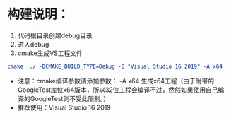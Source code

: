 # 构建说明：
1. 代码根目录创建debug目录
2. 进入debug
3. cmake生成VS工程文件
```cmake
cmake ../ -DCMAKE_BUILD_TYPE=Debug -G "Visual Studio 16 2019" -A x64
```
- 注意：cmake编译参数请添加参数： -A x64 生成x64工程（由于附带的GoogleTest库位x64版本，所以32位工程会编译不过，然然如果使用自己编译的GoogleTest则不受此限制。）
- 推荐使用：Visual Studio 16 2019